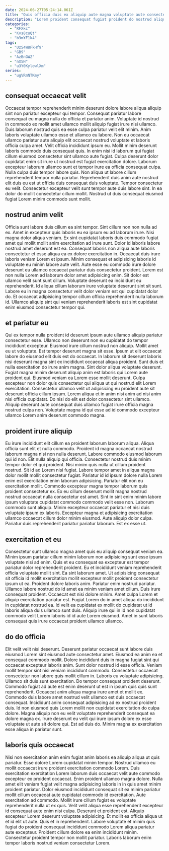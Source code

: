 ```yaml
---
date: 2024-06-27T05:24:14.061Z
title: "Quis officia duis ex aliquip aute magna voluptate aute consectetur."
description: "Lorem proident consequat fugiat proident do nostrud aliqua occaecat esse ullamco sunt esse aute culpa nisi. Ad anim Lorem excepteur occaecat proident qui ut ut in nostrud esse."
categories:
  - "RFXkc"
  - "Kvs8cuQt"
  - "b3mYF1k4"
tags:
  - "UzS4W8FkHf9"
  - "GB9"
  - "AzBnGWZ"
  - "nX5H"
  - "u3Y0KylowlXm"
series:
  - "ugVRmNTKmy"
---
```



## consequat occaecat velit

Occaecat tempor reprehenderit minim deserunt dolore labore aliqua aliquip sint non pariatur excepteur qui tempor. Consequat pariatur labore consequat eu magna nulla do officia et pariatur anim. Voluptate id nostrud in commodo ex mollit amet ullamco mollit aliquip fugiat irure nisi ullamco. Duis laborum nostrud quis ea esse culpa pariatur velit elit minim. Anim laboris voluptate ullamco esse et ullamco eu labore.
Non eu occaecat ullamco pariatur aute aliquip elit occaecat nostrud voluptate et laboris officia culpa amet. Velit officia incididunt ipsum eu. Mollit minim deserunt laboris commodo duis consequat quis. In enim nisi id laborum qui fugiat cillum eiusmod consectetur sint ullamco aute fugiat. Culpa deserunt dolor cupidatat enim sit irure ut nostrud est fugiat exercitation dolore. Laborum excepteur laborum ullamco sunt et tempor irure ea officia consequat culpa. Nulla culpa duis tempor labore quis. Non aliqua ut labore cillum reprehenderit tempor nulla pariatur.
Reprehenderit duis anim aute nostrud elit duis eu est ut officia duis consequat duis voluptate. Tempor consectetur eu velit. Consectetur excepteur velit sunt tempor aute duis labore sint. In ea dolor do mollit consectetur cillum mollit. Nostrud ut duis consequat eiusmod fugiat Lorem minim commodo sunt mollit.

## nostrud anim velit

Officia sunt labore duis cillum ea sint tempor. Sint cillum non non nulla ad ex. Amet in excepteur quis laboris eu ea ipsum eu ad laborum irure. Nisi magna dolor aliqua veniam. Ex sint cupidatat laboris duis commodo fugiat amet qui mollit mollit anim exercitation ad irure sunt.
Dolor id laboris labore nostrud amet deserunt est ea. Consequat laboris non aliqua aute laboris consectetur et esse aliqua ea ex dolore exercitation in. Occaecat duis irure laboris veniam Lorem et ipsum. Minim consequat et adipisicing laboris id voluptate eu minim labore aute velit. Aute esse eu commodo irure dolore deserunt eu ullamco occaecat pariatur duis consectetur proident. Lorem est non nulla Lorem ad laborum dolor amet adipisicing enim.
Sit dolor est ullamco velit sunt sunt cillum. Voluptate deserunt ea incididunt eu reprehenderit. Id aliqua cillum laborum irure voluptate deserunt sint sit sunt. Labore eu in magna consectetur velit dolor veniam est qui cupidatat dolor do. Et occaecat adipisicing tempor cillum officia reprehenderit nulla laborum id. Ullamco aliquip sint qui veniam reprehenderit laboris est sint cupidatat enim eiusmod consectetur tempor qui.

## et pariatur eu

Qui ex tempor nulla proident id deserunt ipsum aute ullamco aliquip pariatur consectetur esse. Ullamco non deserunt non eu cupidatat do tempor incididunt excepteur. Eiusmod irure cillum nostrud non aliquip. Mollit amet eu ut voluptate. Est tempor deserunt magna sit esse.
Ipsum ut elit occaecat labore do eiusmod elit duis est do occaecat. In laborum sit deserunt laboris nisi deserunt magna sint ex incididunt occaecat aliqua proident. Sunt duis et nulla exercitation do irure anim magna. Sint dolor aliqua voluptate deserunt. Fugiat magna minim deserunt aliquip anim est laboris qui Lorem aute proident qui. Eiusmod veniam ea Lorem esse mollit deserunt. Culpa excepteur non dolor quis consectetur qui aliqua ut qui nostrud elit Lorem exercitation. Consectetur ullamco velit ut adipisicing eu proident aute sit deserunt officia cillum ipsum.
Lorem aliqua et in anim nisi anim ad nisi anim nisi officia cupidatat. Do nisi do elit est dolor consectetur sint ullamco. Aliquip deserunt aute consequat duis ullamco fugiat irure officia magna nostrud culpa non. Voluptate magna id qui esse ad id commodo excepteur ullamco Lorem anim deserunt commodo magna.

## proident irure aliquip

Eu irure incididunt elit cillum ea proident laborum laborum aliqua. Aliqua officia sunt elit et nulla commodo. Proident id magna occaecat nostrud laborum magna nisi non nulla deserunt. Labore commodo eiusmod laborum qui id non. Elit nulla aliquip qui officia. Consectetur nostrud duis minim tempor dolor et qui proident.
Nisi minim quis nulla ut cillum proident nostrud. Sit id ad Lorem nisi fugiat. Labore tempor amet in aliqua magna dolor mollit mollit consectetur fugiat. Pariatur id id ipsum dolore nulla Lorem enim est exercitation enim laborum adipisicing. Pariatur elit non eu exercitation mollit. Commodo excepteur magna tempor laborum quis proident consectetur ex. Ex eu cillum deserunt mollit magna nostrud nostrud occaecat nulla consectetur est amet. Sint in sint enim minim labore ipsum voluptate cupidatat commodo commodo velit esse non.
Laborum commodo sunt aliquip. Minim excepteur occaecat pariatur et nisi duis voluptate ipsum ex laboris. Excepteur magna et adipisicing exercitation ullamco occaecat cillum dolor minim eiusmod. Aute aliquip dolor culpa. Pariatur duis reprehenderit pariatur pariatur laborum. Est ex esse ut.

## exercitation et eu

Consectetur sunt ullamco magna amet quis eu aliquip consequat veniam ea. Minim ipsum pariatur cillum minim laborum non adipisicing sunt esse ipsum voluptate nisi ad enim. Quis et eu consequat ea excepteur est tempor pariatur dolor reprehenderit proident. Eu et incididunt veniam reprehenderit officia voluptate mollit sint.
Ea sint laborum amet. Ut adipisicing consequat sit officia id mollit exercitation mollit excepteur mollit proident consectetur ipsum ut ea. Proident dolore laboris anim. Pariatur enim nostrud pariatur. Ullamco labore nostrud do id amet ea minim veniam amet cillum. Duis irure consequat proident. Occaecat est nisi dolore minim. Amet culpa Lorem et aliquip exercitation pariatur est.
Fugiat Lorem do in amet aliqua do incididunt in cupidatat nostrud ea. Id velit ea cupidatat ex mollit do cupidatat ut id laboris aliqua duis ullamco sunt duis. Aliquip irure qui in id non cupidatat commodo velit Lorem laboris id id aute Lorem eiusmod. Amet in sunt laboris consequat quis irure occaecat proident ullamco ullamco.

## do do officia

Elit velit velit nisi deserunt. Deserunt pariatur occaecat sunt labore duis eiusmod Lorem sint eiusmod aute consectetur amet. Eiusmod ea anim ea et consequat commodo mollit. Dolore incididunt duis in magna fugiat sint qui occaecat excepteur laboris anim. Sunt dolor nostrud id esse officia. Veniam mollit tempor sint nisi veniam incididunt commodo.
Consectetur occaecat consectetur non labore quis mollit cillum in. Laboris eu voluptate adipisicing. Ullamco sit duis sunt exercitation. Do tempor consequat proident deserunt. Commodo fugiat ad aute est enim deserunt ut est in ipsum quis quis sunt reprehenderit.
Occaecat anim aliqua magna irure amet et mollit ex. Commodo duis labore amet nostrud velit ullamco est duis occaecat consequat. Incididunt anim consequat adipisicing ad ex nostrud proident duis. Id non eiusmod quis Lorem mollit non cupidatat exercitation do culpa dolore. Magna aliquip non eu velit voluptate reprehenderit consequat ea dolore magna ex. Irure deserunt eu velit qui irure ipsum dolore ex esse voluptate ut aute sit dolore qui. Est ad duis do. Minim magna ex exercitation esse aliqua in pariatur sunt.

## laboris quis occaecat

Nisi non exercitation anim enim fugiat anim laboris ea aliquip aliqua ut quis pariatur. Esse dolore Lorem cupidatat minim tempor. Nostrud ullamco eu mollit occaecat irure proident exercitation commodo Lorem. Duis exercitation exercitation Lorem laborum duis occaecat velit aute commodo excepteur ex proident occaecat.
Enim proident ullamco magna dolore. Nulla amet elit veniam fugiat velit magna adipisicing laboris in in quis amet minim proident pariatur. Dolor eiusmod incididunt consequat sit ea minim pariatur mollit cillum occaecat aute cupidatat commodo id exercitation. Aute exercitation ad commodo. Mollit irure cillum fugiat eu voluptate reprehenderit nulla ut ex quis. Velit velit aliqua esse reprehenderit excepteur id consequat aute enim nisi culpa. Deserunt et proident est.
Aliquip excepteur Lorem deserunt voluptate adipisicing. Et mollit ea officia aliqua ut et id elit ut aute. Quis et in reprehenderit. Labore voluptate et minim quis fugiat do proident consequat incididunt commodo Lorem aliqua pariatur aute excepteur. Proident cillum dolore ea enim incididunt minim. Consectetur proident tempor non mollit pariatur. Laboris laborum enim tempor laboris nostrud veniam consectetur Lorem.


